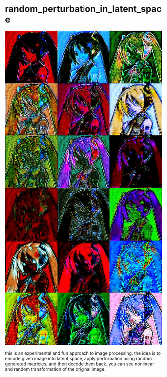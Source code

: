 # random_perturbation_in_latent_space

<img src ="ex/ex1.jpg" width="700">

<img src ="ex/ex2.jpg" width="700">

this is an experimental and fun approach to image processing. the idea is to encode given image into latent space, apply perturbation using random generated matricies, and then decode them back. 
you can see nonlinear and random transformation of the original image.

